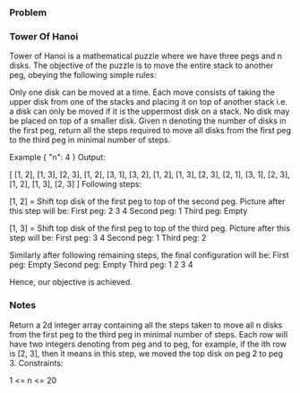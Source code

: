 ### Problem

### Tower Of Hanoi

Tower of Hanoi is a mathematical puzzle where we have three pegs and n disks. The objective of the puzzle is to move the entire stack to another peg, obeying the following simple rules:

Only one disk can be moved at a time.
Each move consists of taking the upper disk from one of the stacks and placing it on top of another stack i.e. a disk can only be moved if it is the uppermost disk on a stack.
No disk may be placed on top of a smaller disk.
Given n denoting the number of disks in the first peg, return all the steps required to move all disks from the first peg to the third peg in minimal number of steps.

Example
{
"n": 4
}
Output:

[
[1, 2],
[1, 3],
[2, 3],
[1, 2],
[3, 1],
[3, 2],
[1, 2],
[1, 3],
[2, 3],
[2, 1],
[3, 1],
[2, 3],
[1, 2],
[1, 3],
[2, 3]
]
Following steps:

[1, 2] = Shift top disk of the first peg to top of the second peg.
Picture after this step will be:
First peg: 2 3 4
Second peg: 1
Third peg: Empty

[1, 3] = Shift top disk of the first peg to top of the third peg.
Picture after this step will be:
First peg: 3 4
Second peg: 1
Third peg: 2

Similarly after following remaining steps, the final configuration will be:
First peg: Empty
Second peg: Empty
Third peg: 1 2 3 4

Hence, our objective is achieved.

### Notes

Return a 2d integer array containing all the steps taken to move all n disks from the first peg to the third peg in minimal number of steps. Each row will have two integers denoting from peg and to peg, for example, if the ith row is [2, 3], then it means in this step, we moved the top disk on peg 2 to peg 3.
Constraints:

1 <= n <= 20
